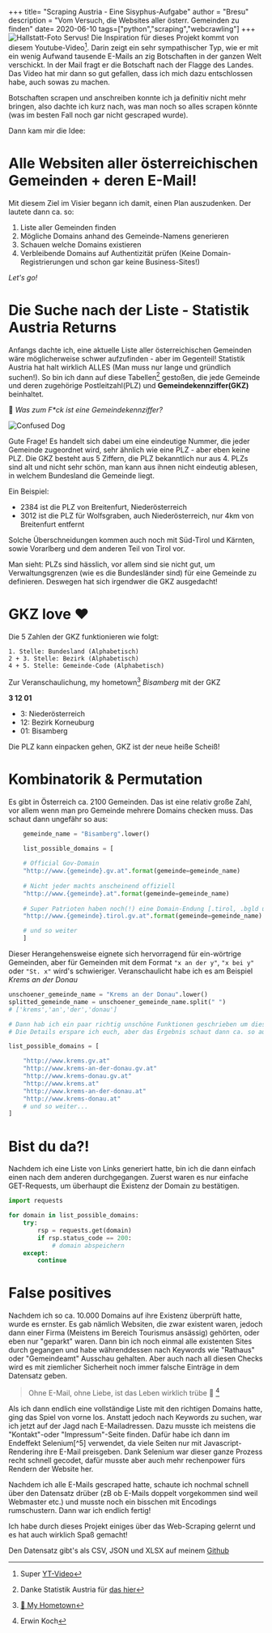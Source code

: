 +++
title= "Scraping Austria - Eine Sisyphus-Aufgabe"
author = "Bresu"
description = "Vom Versuch, die Websites aller österr. Gemeinden zu finden"
date= 2020-06-10
tags=["python","scraping","webcrawling"]
+++
![Hallstatt-Foto](/pics/scraping_austria/headerImage.png "Hallstatt")
Servus! Die Inspiration für dieses Projekt kommt von diesem Youtube-Video[^1]. Darin zeigt ein sehr
sympathischer Typ, wie er mit ein wenig Aufwand tausende E-Mails an zig Botschaften in der ganzen
Welt verschickt. In der Mail fragt er die Botschaft nach der Flagge des Landes.
Das Video hat mir dann so gut gefallen, dass ich mich dazu entschlossen habe, auch sowas zu machen.

Botschaften scrapen und anschreiben konnte ich ja definitiv nicht mehr bringen, also dachte ich kurz
nach, was man noch so alles scrapen könnte (was im besten Fall noch gar nicht gescraped wurde).

Dann kam mir die Idee:

# Alle Websiten aller österreichischen Gemeinden + deren E-Mail!

Mit diesem Ziel im Visier begann ich damit, einen Plan auszudenken. Der lautete dann ca. so:

1. Liste aller Gemeinden finden
2. Mögliche Domains anhand des Gemeinde-Namens generieren
3. Schauen welche Domains existieren
4. Verbleibende Domains auf Authentizität prüfen (Keine Domain-Registrierungen und schon gar keine
Business-Sites!)

_Let's go!_

# Die Suche nach der Liste - Statistik Austria Returns

Anfangs dachte ich, eine aktuelle Liste aller österreichischen Gemeinden wäre möglicherweise schwer
aufzufinden - aber im Gegenteil! Statistik Austria hat halt wirklich ALLES (Man muss nur lange und
gründlich suchen!). So bin ich dann auf diese Tabellen[^2] gestoßen, die jede Gemeinde und deren
zugehörige Postleitzahl(PLZ) und **Gemeindekennziffer(GKZ)** beinhaltet.

:monocle_face: _Was zum F*ck ist eine Gemeindekennziffer?_

![Confused Dog](/pics/scraping_austria/confusedDoggo.webp)

Gute Frage! Es handelt sich dabei um eine eindeutige Nummer, die jeder Gemeinde zugeordnet wird, sehr ähnlich wie eine PLZ - aber eben keine PLZ. Die GKZ besteht aus 5 Ziffern, die PLZ bekanntlich nur aus 4. PLZs sind alt und nicht sehr schön, man kann aus ihnen nicht eindeutig ablesen, in welchem Bundesland die Gemeinde liegt. 

Ein Beispiel:

* 2384 ist die PLZ von Breitenfurt, Niederösterreich
* 3012 ist die PLZ für Wolfsgraben, auch Niederösterreich, nur 4km von Breitenfurt entfernt

Solche Überschneidungen kommen auch noch mit Süd-Tirol und Kärnten, sowie Vorarlberg und dem anderen Teil von Tirol vor.

Man sieht: PLZs sind hässlich, vor allem sind sie nicht gut, um Verwaltungsgrenzen (wie es die Bundesländer sind) für eine Gemeinde zu definieren. Deswegen hat sich irgendwer die GKZ ausgedacht!

# GKZ love :heart:

Die 5 Zahlen der GKZ funktionieren wie folgt:

```
1. Stelle: Bundesland (Alphabetisch)
2 + 3. Stelle: Bezirk (Alphabetisch)
4 + 5. Stelle: Gemeinde-Code (Alphabetisch)
```

Zur Veranschaulichung, my hometown[^3] _Bisamberg_ mit der GKZ

**3 12 01**

- 3: Niederösterreich
- 12: Bezirk Korneuburg
- 01: Bisamberg

Die PLZ kann einpacken gehen, GKZ ist der neue heiße Scheiß!

# Kombinatorik & Permutation

Es gibt in Österreich ca. 2100 Gemeinden. Das ist eine relativ große Zahl, vor allem wenn man pro Gemeinde mehrere Domains checken muss. Das schaut dann ungefähr so aus:

```python
    gemeinde_name = "Bisamberg".lower()

    list_possible_domains = [
    
    # Official Gov-Domain
    "http://www.{gemeinde}.gv.at".format(gemeinde=gemeinde_name)
    
    # Nicht jeder machts anscheinend offiziell
    "http://www.{gemeinde}.at".format(gemeinde=gemeinde_name)
    
    # Super Patrioten haben noch(!) eine Domain-Endung [.tirol, .bgld und .ooe]
    "http://www.{gemeinde}.tirol.gv.at".format(gemeinde=gemeinde_name)

    # und so weiter
    ]
```

Dieser Herangehensweise eignete sich hervorragend für ein-wörtrige Gemeinden, aber für Gemeinden mit dem Format `"x an der y"`, `"x bei y"` oder `"St. x"` wird's schwieriger. Veranschaulicht habe ich es am Beispiel _Krems an der Donau_

```python
unschoener_gemeinde_name = "Krems an der Donau".lower()
splitted_gemeinde_name = unschoener_gemeinde_name.split(" ") 
# ['krems','an','der','donau'] 

# Dann hab ich ein paar richtig unschöne Funktionen geschrieben um diese Liste zu permutieren
# Die Details erspare ich euch, aber das Ergebnis schaut dann ca. so aus

list_possible_domains = [

    "http://www.krems.gv.at"
    "http://www.krems-an-der-donau.gv.at"
    "http://www.krems-donau.gv.at"
    "http://www.krems.at"
    "http://www.krems-an-der-donau.at"
    "http://www.krems-donau.at"
    # und so weiter...
]
```

# Bist du da?! 

Nachdem ich eine Liste von Links generiert hatte, bin ich die dann einfach einen nach dem anderen durchgegangen. Zuerst waren es nur einfache GET-Requests, um überhaupt die Existenz der Domain zu bestätigen.
```python
import requests

for domain in list_possible_domains:
    try:
        rsp = requests.get(domain)
        if rsp.status_code == 200:
            # domain abspeichern
    except:
        continue
```
# False positives

Nachdem ich so ca. 10.000 Domains auf ihre Existenz überprüft hatte, wurde es ernster.
Es gab nämlich Websiten, die zwar existent waren, jedoch dann einer Firma (Meistens im Bereich Tourismus ansässig) gehörten, oder eben nur "geparkt" waren. Dann bin ich noch einmal alle existenten Sites durch gegangen und habe währenddessen nach Keywords wie "Rathaus" oder "Gemeindeamt" Ausschau gehalten. Aber auch nach all diesen Checks wird es mit ziemlicher Sicherheit noch immer falsche Einträge in dem Datensatz geben. 

> Ohne E-Mail, ohne Liebe,
> ist das Leben wirklich trübe :e-mail:  [^4]

Als ich dann endlich eine vollständige Liste mit den richtigen Domains hatte, ging das Spiel von vorne los. Anstatt jedoch nach Keywords zu suchen, war ich jetzt auf der Jagd nach E-Mailadressen. Dazu musste ich meistens die "Kontakt"-oder "Impressum"-Seite finden. Dafür habe ich dann im Endeffekt Selenium[^5] verwendet, da viele Seiten nur mit Javascript-Rendering ihre E-Mail preisgeben. 
Dank Selenium war dieser ganze Prozess recht schnell gecodet, dafür musste aber auch mehr rechenpower fürs Rendern der Website her.

Nachdem ich alle E-Mails gescraped hatte, schaute ich nochmal schnell über den Datensatz drüber (zB ob E-Mails doppelt vorgekommen sind weil Webmaster etc.) und musste noch ein bisschen mit Encodings rumschustern. 
Dann war ich endlich fertig!

Ich habe durch dieses Projekt einiges über das Web-Scraping gelernt und es hat auch wirklich Spaß gemacht! 

Den Datensatz gibt's als CSV, JSON und XLSX auf meinem [Github](https://github.com/bresu/oe_gemeinden)


[^1]: Super [YT-Video](https://www.youtube.com/watch?v=Jbix9y8iV38)
[^2]: Danke Statistik Austria für [das hier]()
[^3]: [:musical_note: My Hometown](https://www.youtube.com/watch?v=77gKSp8WoRg)
[^4]: Erwin Koch
